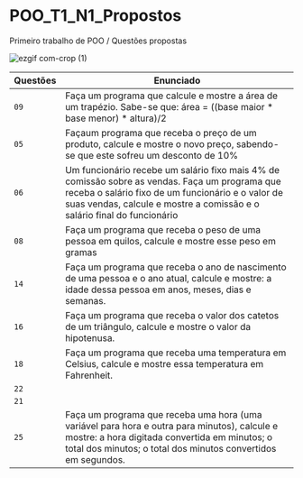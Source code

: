 # POO_T1_N1_Propostos
Primeiro trabalho de POO / Questões propostas

![ezgif com-crop (1)](https://user-images.githubusercontent.com/125037138/224166045-f6ca9177-da70-4b27-88c9-ba862a437f6d.jpg)

| Questões | Enunciado |
| ------------- | -------------- |
|  `09`  | Faça um programa que calcule e mostre a área de um trapézio. Sabe-se que: área = ((base maior * base menor) * altura)/2
|  `05`  | Façaum programa que receba o preço de um produto, calcule e mostre o novo preço, sabendo-se que este sofreu um desconto de 10% |
|  `06`  |  Um funcionário recebe um salário fixo mais 4% de comissão sobre as vendas. Faça um programa que receba o salário fixo de um funcionário e o valor de suas vendas, calcule e mostre a comissão e o salário final do funcionário |  
|  `08`  | Faça um programa que receba o peso de uma pessoa em quilos, calcule e mostre esse peso em gramas |        
|  `14`  | Faça um programa que receba o ano de nascimento de uma pessoa e o ano atual, calcule e mostre: a idade dessa pessoa em anos, meses, dias e semanas.
|  `16`  | Faça um programa que receba o valor dos catetos de um triângulo, calcule e mostre o valor da hipotenusa.
|  `18`  | Faça um programa que receba uma temperatura em Celsius, calcule e mostre essa temperatura em Fahrenheit.
|  `22`  |        
|  `21`  |       
|  `25`  | Faça um programa que receba uma hora (uma variável para hora e outra para minutos), calcule e mostre: a hora digitada convertida em minutos; o total dos minutos; o total dos minutos convertidos em segundos.
